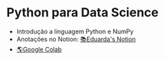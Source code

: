 # Python para Data Science
* Introdução a linguagem Python e NumPy
* Anotações no Notion: [📚Eduarda's Notion](https://trusting-pudding-50c.notion.site/Python-Introdu-o-e-NumPy-445dd05b64e74b7aa46d945c6cdc60ab)
* [🌎Google Colab](https://colab.research.google.com/)